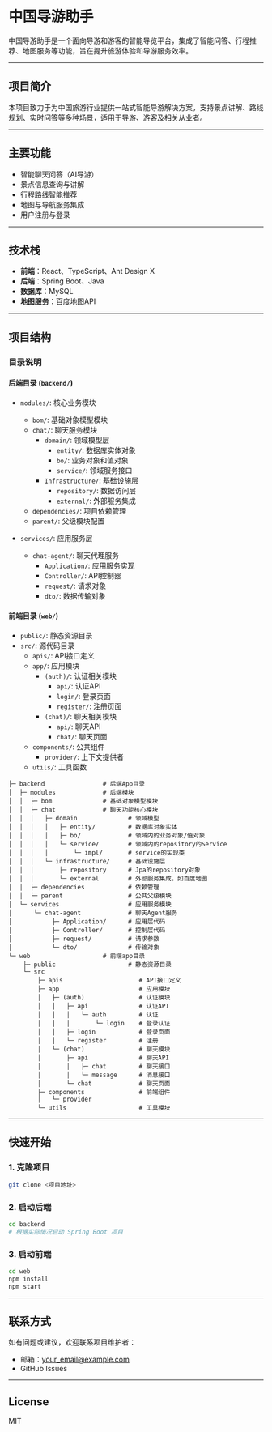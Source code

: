 # 中国导游助手

中国导游助手是一个面向导游和游客的智能导览平台，集成了智能问答、行程推荐、地图服务等功能，旨在提升旅游体验和导游服务效率。

---

## 项目简介

本项目致力于为中国旅游行业提供一站式智能导游解决方案，支持景点讲解、路线规划、实时问答等多种场景，适用于导游、游客及相关从业者。

---

## 主要功能

- 智能聊天问答（AI导游）
- 景点信息查询与讲解
- 行程路线智能推荐
- 地图与导航服务集成
- 用户注册与登录

---

## 技术栈

- **前端**：React、TypeScript、Ant Design X
- **后端**：Spring Boot、Java
- **数据库**：MySQL
- **地图服务**：百度地图API

---

## 项目结构

### 目录说明

#### 后端目录 (`backend/`)
- `modules/`: 核心业务模块
  - `bom/`: 基础对象模型模块
  - `chat/`: 聊天服务模块
    - `domain/`: 领域模型层
      - `entity/`: 数据库实体对象
      - `bo/`: 业务对象和值对象
      - `service/`: 领域服务接口
    - `Infrastructure/`: 基础设施层
      - `repository/`: 数据访问层
      - `external/`: 外部服务集成
  - `dependencies/`: 项目依赖管理
  - `parent/`: 父级模块配置

- `services/`: 应用服务层
  - `chat-agent/`: 聊天代理服务
    - `Application/`: 应用服务实现
    - `Controller/`: API控制器
    - `request/`: 请求对象
    - `dto/`: 数据传输对象

#### 前端目录 (`web/`)
- `public/`: 静态资源目录
- `src/`: 源代码目录
  - `apis/`: API接口定义
  - `app/`: 应用模块
    - `(auth)/`: 认证相关模块
      - `api/`: 认证API
      - `login/`: 登录页面
      - `register/`: 注册页面
    - `(chat)/`: 聊天相关模块
      - `api/`: 聊天API
      - `chat/`: 聊天页面
  - `components/`: 公共组件
    - `provider/`: 上下文提供者
  - `utils/`: 工具函数

```text
├─ backend                # 后端App目录
│  ├─ modules             # 后端模块
│  │  ├─ bom              # 基础对象模型模块
│  │  ├─ chat             # 聊天功能核心模块
│  │  │   ├─ domain              # 领域模型
│  │  │   │   ├─ entity/         # 数据库对象实体
│  │  │   │   ├─ bo/             # 领域内的业务对象/值对象
│  │  │   │   └─ service/        # 领域内的repository的Service
│  │  │   │       └─ impl/       # service的实现类
│  │  │   └─ infrastructure/     # 基础设施层
│  │  │       ├─ repository      # Jpa的repository对象
│  │  │       └─ external        # 外部服务集成，如百度地图
│  │  ├─ dependencies            # 依赖管理
│  │  └─ parent                  # 公共父级模块
│  └─ services                   # 应用服务模块
│      └─ chat-agent             # 聊天Agent服务
│           ├─ Application/      # 应用层代码
│           ├─ Controller/       # 控制层代码
│           ├─ request/          # 请求参数
│           └─ dto/              # 传输对象
└─ web                    # 前端app目录
    ├─ public                    # 静态资源目录
    └─ src
        ├─ apis                     # API接口定义
        ├─ app                      # 应用模块
        │   ├─ (auth)               # 认证模块
        │   │   ├─ api              # 认证API
        │   │   │   └─ auth         # 认证
        │   │   │       └─ login    # 登录认证
        │   │   ├─ login            # 登录页面
        │   │   └─ register         # 注册
        │   └─ (chat)               # 聊天模块
        │       ├─ api              # 聊天API
        │       │   ├─ chat         # 聊天接口
        │       │   └─ message      # 消息接口
        │       └─ chat             # 聊天页面
        ├─ components               # 前端组件
        │   └─ provider
        └─ utils                    # 工具模块
```

---

## 快速开始

### 1. 克隆项目
```bash
git clone <项目地址>
```

### 2. 启动后端
```bash
cd backend
# 根据实际情况启动 Spring Boot 项目
```

### 3. 启动前端
```bash
cd web
npm install
npm start
```

---

## 联系方式

如有问题或建议，欢迎联系项目维护者：
- 邮箱：your_email@example.com
- GitHub Issues

---

## License

MIT




